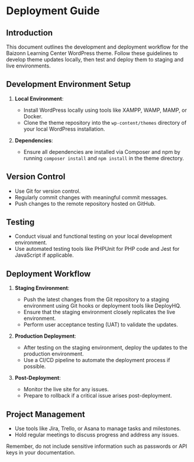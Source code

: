 # Deployment Guide

## Introduction
This document outlines the development and deployment workflow for the Baizonn Learning Center WordPress theme. Follow these guidelines to develop theme updates locally, then test and deploy them to staging and live environments.

## Development Environment Setup
1. **Local Environment**:
   - Install WordPress locally using tools like XAMPP, WAMP, MAMP, or Docker.
   - Clone the theme repository into the `wp-content/themes` directory of your local WordPress installation.

2. **Dependencies**:
   - Ensure all dependencies are installed via Composer and npm by running `composer install` and `npm install` in the theme directory.

## Version Control
- Use Git for version control.
- Regularly commit changes with meaningful commit messages.
- Push changes to the remote repository hosted on GitHub.

## Testing
- Conduct visual and functional testing on your local development environment.
- Use automated testing tools like PHPUnit for PHP code and Jest for JavaScript if applicable.

## Deployment Workflow
1. **Staging Environment**:
   - Push the latest changes from the Git repository to a staging environment using Git hooks or deployment tools like DeployHQ.
   - Ensure that the staging environment closely replicates the live environment.
   - Perform user acceptance testing (UAT) to validate the updates.

2. **Production Deployment**:
   - After testing on the staging environment, deploy the updates to the production environment.
   - Use a CI/CD pipeline to automate the deployment process if possible.

3. **Post-Deployment**:
   - Monitor the live site for any issues.
   - Prepare to rollback if a critical issue arises post-deployment.

## Project Management
- Use tools like Jira, Trello, or Asana to manage tasks and milestones.
- Hold regular meetings to discuss progress and address any issues.

Remember, do not include sensitive information such as passwords or API keys in your documentation.
